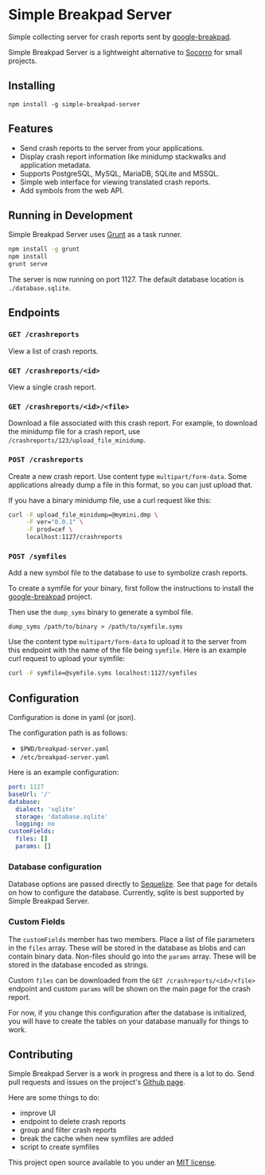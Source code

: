 # Simple Breakpad Server

Simple collecting server for crash reports sent by [google-breakpad](https://code.google.com/p/google-breakpad/).

Simple Breakpad Server is a lightweight alternative to [Socorro](https://github.com/mozilla/socorro) for small projects.

## Installing

    npm install -g simple-breakpad-server

## Features

* Send crash reports to the server from your applications.
* Display crash report information like minidump stackwalks and application metadata.
* Supports PostgreSQL, MySQL, MariaDB, SQLite and MSSQL.
* Simple web interface for viewing translated crash reports.
* Add symbols from the web API.

## Running in Development

Simple Breakpad Server uses [Grunt](http://gruntjs.com/) as a task runner.

```sh
npm install -g grunt
npm install
grunt serve
```

The server is now running on port 1127. The default database location is `./database.sqlite`.

## Endpoints

### `GET /crashreports`

View a list of crash reports.

### `GET /crashreports/<id>`

View a single crash report.

### `GET /crashreports/<id>/<file>`

Download a file associated with this crash report. For example, to download the minidump file for a crash report, use `/crashreports/123/upload_file_minidump`.

### `POST /crashreports`

Create a new crash report. Use content type `multipart/form-data`. Some applications already dump a file in this format, so you can just upload that.

If you have a binary minidump file, use a curl request like this:

```sh
curl -F upload_file_minidump=@mymini.dmp \
     -F ver="0.0.1" \
     -F prod=cef \
     localhost:1127/crashreports
```

### `POST /symfiles`

Add a new symbol file to the database to use to symbolize crash reports.

To create a symfile for your binary, first follow the instructions to install the [google-breakpad](https://github.com/google/breakpad) project.

Then use the `dump_syms` binary to generate a symbol file.

```
dump_syms /path/to/binary > /path/to/symfile.syms
```

Use the content type `multipart/form-data` to upload it to the server from this endpoint with the name of the file being `symfile`. Here is an example curl request to upload your symfile:

```sh
curl -F symfile=@symfile.syms localhost:1127/symfiles
```

## Configuration

Configuration is done in yaml (or json).

The configuration path is as follows:

* `$PWD/breakpad-server.yaml`
* `/etc/breakpad-server.yaml`

Here is an example configuration:

```yaml
port: 1127
baseUrl: '/'
database:
  dialect: 'sqlite'
  storage: 'database.sqlite'
  logging: no
customFields:
  files: []
  params: []
```

### Database configuration

Database options are passed directly to [Sequelize](http://docs.sequelizejs.com/en/v3/api/sequelize/). See that page for details on how to configure the database. Currently, sqlite is best supported by Simple Breakpad Server.

### Custom Fields

The `customFields` member has two members. Place a list of file parameters in the `files` array. These will be stored in the database as blobs and can contain binary data. Non-files should go into the `params` array. These will be stored in the database encoded as strings.

Custom `files` can be downloaded from the `GET /crashreports/<id>/<file>` endpoint and custom `params` will be shown on the main page for the crash report.

For now, if you change this configuration after the database is initialized, you will have to create the tables on your database manually for things to work.

## Contributing

Simple Breakpad Server is a work in progress and there is a lot to do. Send pull requests and issues on the project's [Github page](https://github.com/acrisci/simple-breakpad-server).

Here are some things to do:

* improve UI
* endpoint to delete crash reports
* group and filter crash reports
* break the cache when new symfiles are added
* script to create symfiles

This project open source available to you under an [MIT license](https://github.com/acrisci/simple-breakpad-server/blob/master/LICENSE).
